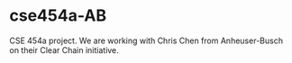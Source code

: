 # cse454a-AB
CSE 454a project. 
We are working with Chris Chen from Anheuser-Busch on their Clear Chain initiative. 
